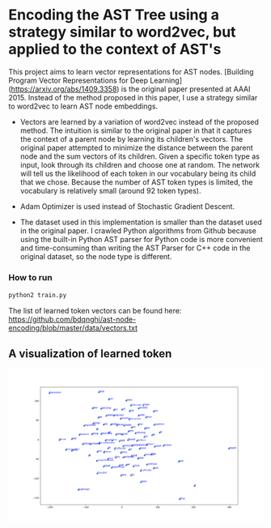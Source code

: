 # Encoding the AST Tree using a strategy similar to word2vec, but applied to the context of AST's

This project aims to learn vector representations for AST nodes. [Building Program Vector Representations for Deep Learning] (https://arxiv.org/abs/1409.3358) is the original paper presented at AAAI 2015. Instead of the method proposed in this paper, I use a strategy similar to word2vec to learn AST node embeddings.

* Vectors are learned by a variation of word2vec instead of the proposed method. The intuition is similar to the original paper in that it captures the context of a parent node by learning its children's vectors. The original paper attempted to minimize the distance between the parent node and the sum vectors of its children. Given a specific token type as input, look through its children and choose one at random. The network will tell us the likelihood of each token in our vocabulary being its child that we chose. Because the number of AST token types is limited, the vocabulary is relatively small (around 92 token types).

* Adam Optimizer is used instead of Stochastic Gradient Descent.

* The dataset used in this implementation is smaller than the dataset used in the original paper. I crawled Python algorithms from Github because using the built-in Python AST parser for Python code is more convenient and time-consuming than writing the AST Parser for C++ code in the original dataset, so the node type is different.

### How to run
```python
python2 train.py
```

The list of learned token vectors can be found here:
https://github.com/bdqnghi/ast-node-encoding/blob/master/data/vectors.txt

A visualization of learned token
--------------------------
![](ast_nodes_visualization.png)
